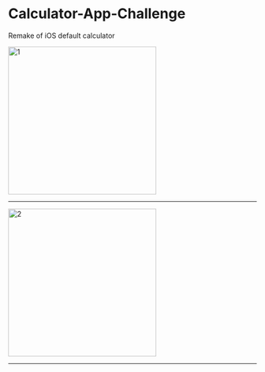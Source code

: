 # Calculator-App-Challenge
Remake of iOS default calculator

<img src="https://github.com/Elichartnett/Calculator-App-Challenge/blob/main/Calculator-App%201.png" alt="1" width="300"/>

---

<img src="https://github.com/Elichartnett/Calculator-App-Challenge/blob/main/Calculator-App%202.png.png" alt="2" width="300"/>

---
